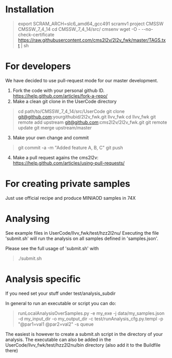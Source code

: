 # Installation

> export SCRAM_ARCH=slc6_amd64_gcc491
> scramv1 project CMSSW CMSSW_7_4_14
> cd CMSSW_7_4_14/src/
> cmsenv
> wget -O - --no-check-certificate https://raw.githubusercontent.com/cms2l2v/2l2v_fwk/master/TAGS.txt | sh

# For developers

We have decided to use pull-request mode for our master development.

1. Fork the code with your personal github ID.
		https://help.github.com/articles/fork-a-repo/
2. Make a clean git clone in the UserCode directory

> cd path/to/CMSSW_7_4_14/src/UserCode 
> git clone git@github.com:yourgithubid/2l2v_fwk.git llvv_fwk
> cd llvv_fwk
> git remote add upstream git@github.com:cms2l2v/2l2v_fwk.git
> git remote update
> git merge upstream/master

3. Make your own change and commit

> git commit -a -m "Added feature A, B, C"
> git push

4. Make a pull request agains the cms2l2v:
   	https://help.github.com/articles/using-pull-requests/


# For creating private samples
Just use official recipe and produce MINIAOD samples in 74X


# Analysing
See example files in UserCode/llvv_fwk/test/hzz2l2nu/ Executing the
file 'submit.sh' will run the analysis on all samples defined in
'samples.json'.

Please see the full usage of 'submit.sh' with

> ./submit.sh

# Analysis specific
If you need set your stuff under test/analysis_subdir

In general to run an executable or script you can do:
> runLocalAnalysisOverSamples.py -e my_exe -j data/my_samples.json -d my_input_dir -o my_output_dir -c test/runAnalysis_cfg.py.templ -p "@par1=val1 @par2=val2" -s queue

 The easiest is however to create a submit.sh script in the directory
 of your analysis.  The executable can also be added in the
 UserCode/llvv_fwk/test/hzz2l2nu/bin directory (also add it to the
 Buildfile there)

